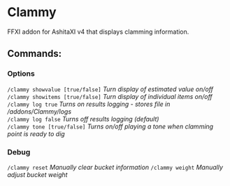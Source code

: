 # Clammy
FFXI addon for AshitaXI v4 that displays clamming information.

## Commands:
### Options
 `/clammy showvalue [true/false]` *Turn display of estimated value on/off*  
 `/clammy showitems [true/false]` *Turn display of individual items on/off*  
 `/clammy log true` *Turns on results logging - stores file in /addons/Clammy/logs*  
 `/clammy log false` *Turns off results logging (default)*  
 `/clammy tone [true/false]` *Turns on/off playing a tone when clamming point is ready to dig*  
### Debug
 `/clammy reset` *Manually clear bucket information*
 `/clammy weight` *Manually adjust bucket weight*
